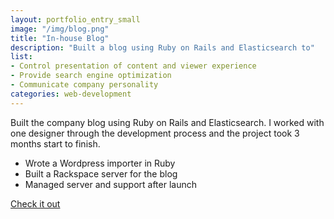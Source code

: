 ```yaml
---
layout: portfolio_entry_small
image: "/img/blog.png"
title: "In-house Blog"
description: "Built a blog using Ruby on Rails and Elasticsearch to"
list:
- Control presentation of content and viewer experience
- Provide search engine optimization
- Communicate company personality
categories: web-development
---
```


Built the company blog using Ruby on Rails and Elasticsearch.  I worked with
one designer through the development process and the project took 3 months
start to finish.

- Wrote a Wordpress importer in Ruby
- Built a Rackspace server for the blog
- Managed server and support after launch

<a href="http://wistia.com/blog" target="_blank">Check it out</a>
